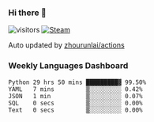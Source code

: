 ### Hi there 👋

![visitors](https://visitor-badge.glitch.me/badge?page_id=zhourunlai)
[![Steam](https://img.shields.io/badge/dynamic/json?label=Steam&query=%24.data.totalSubs&url=https%3A%2F%2Fapi.spencerwoo.com%2Fsubstats%2F%3Fsource%3DsteamGames%26queryKey%3D76561198285156854&suffix=%20Games&logo=steam&labelColor=134375&color=0b1a37&longCache=true)](http://steamcommunity.com/profiles/76561198285156854)

Auto updated by <a href="https://github.com/zhourunlai/zhourunlai/actions" target="_blank">zhourunlai/actions</a>

### Weekly Languages Dashboard

<!--PART:wakatime-->
```text
Python 29 hrs 50 mins █████████▓ 99.50%
YAML   7 mins         ▒░░░░░░░░░ 0.42%
JSON   1 min          ▒░░░░░░░░░ 0.07%
SQL    0 secs         ▒░░░░░░░░░ 0.00%
Text   0 secs         ▒░░░░░░░░░ 0.00%
```
<!--PART:wakatime-->
